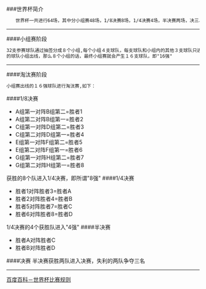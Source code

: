 ###世界杯简介
```markdown
　　世界杯一共进行64场，其中分小组赛48场，1/8决赛8场，1/4决赛4场，半决赛两场，决三、四名比赛一场，冠亚军决赛一场。
```
---
####小组赛阶段
```markdown
32支参赛球队通过抽签分成８个小组,每个小组４支球队，每支球队和小组内的其他３支球队只进行一场比赛,然后小组内积分前２
的球队小组出线，那么８个小组的话，最终小组赛就会产生１６支球队，即"16强"
```
---
####淘汰赛阶段
```markdown
小组赛出线的１６强球队进行淘汰赛,如下：
```
####1/8决赛
- A组第一对阵B组第二=胜者1　　
- A组第二对阵B组第一=胜者2　　
- C组第一对阵D组第二=胜者3　　
- C组第二对阵D组第一=胜者4　　
- E组第一对阵F组第二=胜者5　　
- E组第二对阵F组第一=胜者6　　
- G组第一对阵H组第二=胜者7　　
- G组第二对阵H组第一=胜者8　　

获胜的8个队进入1/4决赛，即所谓"8强"
####1/4决赛
- 胜者1对阵胜者3=胜者A
- 胜者2对阵胜者4=胜者B
- 胜者5对阵胜者7=胜者C
- 胜者6对阵胜者8=胜者D

1/4决赛的4个获胜队进入"4强"
####半决赛
- 胜者A对阵胜者C
- 胜者B对阵胜者D

####决赛
半决赛获胜两队进入决赛，失利的两队争夺三名

---
[百度百科－世界杯比赛规则](https://baike.baidu.com/item/%E4%B8%96%E7%95%8C%E6%9D%AF%E6%AF%94%E8%B5%9B%E8%A7%84%E5%88%99/5045702?fr=aladdin)